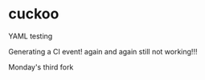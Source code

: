# cuckoo
YAML testing

Generating a CI event!
again
and again
still not working!!!

Monday's third fork
